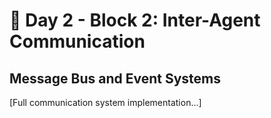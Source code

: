 # 💬 Day 2 - Block 2: Inter-Agent Communication

## Message Bus and Event Systems

[Full communication system implementation...]